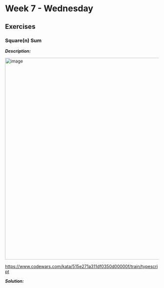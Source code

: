 # Week 7 - Wednesday


## Exercises

### Square(n) Sum

***Description:***

<img width="661" alt="image" src="https://user-images.githubusercontent.com/86013814/168695815-ece5c23a-deae-4601-a5a6-23ae568d7bfc.png">

https://www.codewars.com/kata/515e271a311df0350d00000f/train/typescript

***Solution:***

``` typescript

```
